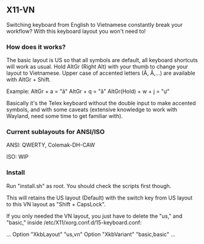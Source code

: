 ## X11-VN
Switching keyboard from English to Vietnamese constantly break your workflow? With this keyboard layout you won't need to!

### How does it works?
The basic layout is US so that all symbols are default, all keyboard shortcuts will work as usual. Hold AltGr (Right Alt) with your thumb to change your layout to Vietnamese. Upper case of accented letters (Ă, Â,...) are available with AltGr + Shift.

Example: AltGr + a = "â"
         AltGr + q = "ă"
         AltGr(Hold) + w + j = "ự"

Basically it's the Telex keyboard without the double input to make accented symbols, and with some caveats (extensive knowledge to work with Wayland, need some time to get familiar with).

### Current sublayouts for ANSI/ISO
ANSI: QWERTY, Colemak-DH-CAW

ISO: WIP

### Install
Run "install.sh" as root. You should check the scripts first though.

This will retains the US layout (Default) with the switch key from US layout to this VN layout as "Shift + CapsLock".

If you only needed the VN layout, you just have to delete the "us," and "basic," inside /etc/X11/xorg.conf.d/15-keyboard.conf:

...
Option "XkbLayout" "us,vn" 
Option "XkbVariant" "basic,basic"
...

